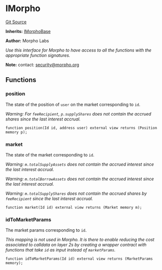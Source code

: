 # IMorpho
[Git Source](https://github.com/Level-Money/contracts/blob/dc473999128bb60d87e479b557f6971af65ff8db/src/v2/interfaces/morpho/IMorpho.sol)

**Inherits:**
[IMorphoBase](/src/v2/interfaces/morpho/IMorpho.sol/interface.IMorphoBase.md)

**Author:**
Morpho Labs

*Use this interface for Morpho to have access to all the functions with the appropriate function signatures.*

**Note:**
contact: security@morpho.org


## Functions
### position

The state of the position of `user` on the market corresponding to `id`.

*Warning: For `feeRecipient`, `p.supplyShares` does not contain the accrued shares since the last interest
accrual.*


```solidity
function position(Id id, address user) external view returns (Position memory p);
```

### market

The state of the market corresponding to `id`.

*Warning: `m.totalSupplyAssets` does not contain the accrued interest since the last interest accrual.*

*Warning: `m.totalBorrowAssets` does not contain the accrued interest since the last interest accrual.*

*Warning: `m.totalSupplyShares` does not contain the accrued shares by `feeRecipient` since the last
interest accrual.*


```solidity
function market(Id id) external view returns (Market memory m);
```

### idToMarketParams

The market params corresponding to `id`.

*This mapping is not used in Morpho. It is there to enable reducing the cost associated to calldata on layer
2s by creating a wrapper contract with functions that take `id` as input instead of `marketParams`.*


```solidity
function idToMarketParams(Id id) external view returns (MarketParams memory);
```

